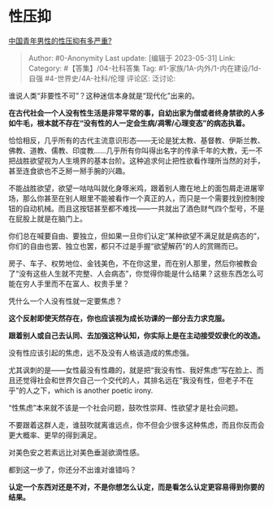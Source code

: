 # 性压抑
[中国青年男性的性压抑有多严重?](https://www.zhihu.com/question/276719137/answer/3053432761)

> Author: #0-Anonymity
> Last update: [编辑于 2023-05-31]
> Link:
> Category: #【答集】/04-社科答集
> Tag: #1-家族/1A-内外/1-内在建设/1d-自强 #4-世界史/4A-社科/伦理
> 评论区:
> 泛讨论:

谁说人类“非要性不可”？这种迷信本身就是“现代化”出来的。

**在古代社会一个人没有性生活是非常平常的事，自幼出家为僧或者终身禁欲的人多如牛毛，根本就不存在“没有性的人一定会生病/凋零/心理变态”的病态执着。**

恰恰相反，几乎所有的古代主流意识形态——无论是犹太教、基督教、伊斯兰教、佛教、道教、儒教、印度教……几乎所有你叫得出名字的传承千年的大教，无一不把战胜欲望视为人生境界的基本台阶。这种追求何止把性欲看作理所当然的对手，甚至连食欲也不乏掰一掰手腕的兴趣。

不能战胜欲望，欲望一咕咕叫就化身啄米鸡，跟着别人撒在地上的面包屑走进屠宰场，那么你甚至在别人眼里不能被看作一个真正的人，而只是一个需要找到控制按钮的自动机械。而且这按钮甚至都不难找——一共就出了酒色财气四个型号，不是在屁股上就是在脑门上。

你们总在喊要自由、要独立，但如果一旦你们认定“某种欲望不满足就是病态的”，你们的自由也罢、独立也罢，都只不过是手握“欲望解药”的人的赏赐而已。

房子、车子、权势地位、金钱美色，不在你这里，而在别人那里，然后你被教会了“没有这些人生就不完整、人会病态”，你觉得你能是什么结果？这些东西怎么可能在穷人手里而不在富人、权贵手里？

凭什么一个人没有性就一定要焦虑？

**这个反射即使天然存在，你也应该视为成长功课的一部分去力求克服。**

**跟着别人或自己去认同、去加强这种认知，你实际上是在主动接受奴隶化的改造。**

没有性应该引起的焦虑，远不及没有人格该造成的焦虑强。

尤其讽刺的是——女性最没有性趣的，就是把“我没有性、我好焦虑”写在脸上、而且还觉得社会和世界欠自己一个交代的人，其排名远在“我没有性，但老子不在乎”的人之下，which is another poetic irony.

“性焦虑”本来就不该是一个社会问题，鼓吹性崇拜、性欲望才是社会问题。

不要跟着这群人走，谁鼓吹就离谁远点，你不但会少很多这种焦虑，而且你反而会更大概率、更早的得到满足。

对美色安之若素远比对美色垂涎欲滴性感。

都到这一步了，你还分不出谁对谁错吗？

**认定一个东西对还是不对，不是你想怎么认定，而是看怎么认定更容易得到你要的结果。**
